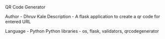 QR Code Generator

Author - Dhruv Kale
Description - A flask application to create a qr code for entered URL

Language - Python
Python libraries - os, flask, validators, qrcodegenerator




